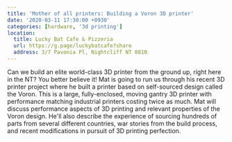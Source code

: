 ```yaml
---
title: 'Mother of all printers: Building a Voron 3D printer'
date: '2020-03-11 17:30:00 +0930'
categories: [hardware, '3d printing']
location:
  title: Lucky Bat Cafe & Pizzeria
  url: https://g.page/luckybatcafe?share
  address: 3/7 Pavonia Pl, Nightcliff NT 0810
---
```

Can we build an elite world-class 3D printer from the ground up, right here in the NT? You better believe it!
Mat is going to run us through his recent 3D printer project where he built a printer based on self-sourced design called the Voron.
This is a large, fully-enclosed, moving gantry 3D printer with performance matching industrial printers costing twice as much.
Mat will discuss performance aspects of 3D printing and relevant properties of the Voron design.
He'll also describe the experience of sourcing hundreds of parts from several different countries, war stories from the build process, and recent modifications in pursuit of 3D printing perfection.

